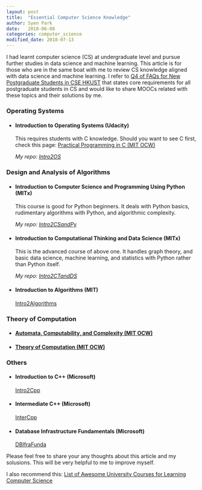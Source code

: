 ```yaml
---
layout: post
title:  "Essential Computer Science Knowledge"
author: Syen Park
date:   2018-06-08
categories: computer_science
modified_date: 2018-07-13
---
```


I had learnt computer science (CS) at undergraduate level and pursue further studies in data science and machine learning. This article is for those who are in the same boat with me to review CS knowledge aligned with data science and machine learning. I refer to [Q4 of FAQs for New Postgraduate Students in CSE HKUST](https://www.cse.ust.hk/pg/newStudents/#preparation) that states core requirements for all postgraduate students in CS and would like to share MOOCs related with these topics and their solutions by me.

### __Operating Systems__
- #### Introduction to Operating Systems (Udacity)
    This requires students with C knowledge. Should you want to see C first, check this page: [Practical Programming in C (MIT OCW)](https://ocw.mit.edu/courses/electrical-engineering-and-computer-science/6-087-practical-programming-in-c-january-iap-2010/)

    *My repo: [Intro2OS](https://github.com/syenpark/Intro2OS)*

### __Design and Analysis of Algorithms__
- #### Introduction to Computer Science and Programming Using Python (MITx)
    This course is good for Python beginners. It deals with Python basics, rudimentary algorithms with Python, and algorithmic complexity.

    *My repo: [Intro2CSandPy](https://github.com/syenpark/Intro2CSandPy)*

- #### Introduction to Computational Thinking and Data Science (MITx)
    This is the advanced course of above one. It handles graph theory, and basic data science, machine learning, and statistics with Python rather than Python itself.

    *My repo: [Intro2CTandDS](https://github.com/syenpark/Intro2CTandDS)*

- #### Introduction to Algorithms (MIT)
    [Intro2Algorithms](https://courses.csail.mit.edu/6.006/fall11/notes.shtml)

### __Theory of Computation__
- #### [Automata, Computability, and Complexity (MIT OCW)](https://ocw.mit.edu/courses/electrical-engineering-and-computer-science/6-045j-automata-computability-and-complexity-spring-2011/) 

- #### [Theory of Computation (MIT OCW)](https://ocw.mit.edu/courses/mathematics/18-404j-theory-of-computation-fall-2006/)

### __Others__
- #### Introduction to C++ (Microsoft)
    [Intro2Cpp](https://www.edx.org/course/introduction-to-c-0)

- #### Intermediate C++ (Microsoft)
    [InterCpp](https://www.edx.org/course/intermediate-c-0)

- #### Database Infrastructure Fundamentals (Microsoft)
    [DBIfraFunda](https://courses.edx.org/courses/course-v1:Microsoft+DAT242x+2T2018/course/)

Please feel free to share your any thoughts about this article and my solusions. This will be very helpful to me to improve myself.

I also recommend this: [List of Awesome University Courses for Learning Computer Science](https://github.com/prakhar1989/awesome-courses#introduction-to-cs)
